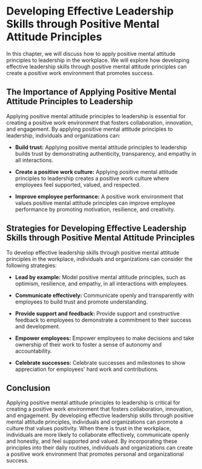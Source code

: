 Developing Effective Leadership Skills through Positive Mental Attitude Principles
=========================================================================================================================================================

In this chapter, we will discuss how to apply positive mental attitude principles to leadership in the workplace. We will explore how developing effective leadership skills through positive mental attitude principles can create a positive work environment that promotes success.

The Importance of Applying Positive Mental Attitude Principles to Leadership
----------------------------------------------------------------------------

Applying positive mental attitude principles to leadership is essential for creating a positive work environment that fosters collaboration, innovation, and engagement. By applying positive mental attitude principles to leadership, individuals and organizations can:

* **Build trust:** Applying positive mental attitude principles to leadership builds trust by demonstrating authenticity, transparency, and empathy in all interactions.

* **Create a positive work culture:** Applying positive mental attitude principles to leadership creates a positive work culture where employees feel supported, valued, and respected.

* **Improve employee performance:** A positive work environment that values positive mental attitude principles can improve employee performance by promoting motivation, resilience, and creativity.

Strategies for Developing Effective Leadership Skills through Positive Mental Attitude Principles
-------------------------------------------------------------------------------------------------

To develop effective leadership skills through positive mental attitude principles in the workplace, individuals and organizations can consider the following strategies:

* **Lead by example:** Model positive mental attitude principles, such as optimism, resilience, and empathy, in all interactions with employees.

* **Communicate effectively:** Communicate openly and transparently with employees to build trust and promote understanding.

* **Provide support and feedback:** Provide support and constructive feedback to employees to demonstrate a commitment to their success and development.

* **Empower employees:** Empower employees to make decisions and take ownership of their work to foster a sense of autonomy and accountability.

* **Celebrate successes:** Celebrate successes and milestones to show appreciation for employees' hard work and contributions.

Conclusion
----------

Applying positive mental attitude principles to leadership is critical for creating a positive work environment that fosters collaboration, innovation, and engagement. By developing effective leadership skills through positive mental attitude principles, individuals and organizations can promote a culture that values positivity. When there is trust in the workplace, individuals are more likely to collaborate effectively, communicate openly and honestly, and feel supported and valued. By incorporating these principles into their daily routines, individuals and organizations can create a positive work environment that promotes personal and organizational success.
